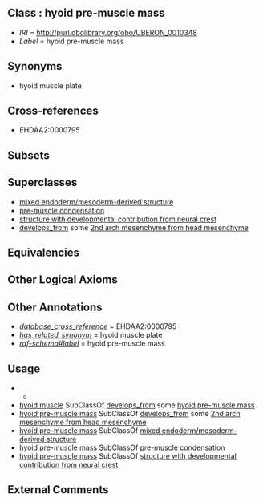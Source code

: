 
## Class : hyoid pre-muscle mass

 * *IRI* = http://purl.obolibrary.org/obo/UBERON_0010348
 * *Label* = hyoid pre-muscle mass

## Synonyms

 * hyoid muscle plate

## Cross-references

 * EHDAA2:0000795

## Subsets


## Superclasses

 * [mixed endoderm/mesoderm-derived structure](../../UBERON/77/UBERON_0000077.md)
 * [pre-muscle condensation](../../UBERON/65/UBERON_0005865.md)
 * [structure with developmental contribution from neural crest](../../UBERON/14/UBERON_0010314.md)
 * [develops_from](../../RO/02/RO_0002202.md) some [2nd arch mesenchyme from head mesenchyme](../../UBERON/43/UBERON_0010343.md)

## Equivalencies


## Other Logical Axioms


## Other Annotations

 * *[database_cross_reference](../../ef/oboInOwl#hasDbXref.md)* = EHDAA2:0000795
 * *[has_related_synonym](../../ym/oboInOwl#hasRelatedSynonym.md)* = hyoid muscle plate
 * *[rdf-schema#label](../../el/rdf-schema#label.md)* = hyoid pre-muscle mass

## Usage

 * -
 * [hyoid muscle](../../UBERON/93/UBERON_0005493.md) SubClassOf [develops_from](../../RO/02/RO_0002202.md) some [hyoid pre-muscle mass](../../UBERON/48/UBERON_0010348.md)
 * [hyoid pre-muscle mass](../../UBERON/48/UBERON_0010348.md) SubClassOf [develops_from](../../RO/02/RO_0002202.md) some [2nd arch mesenchyme from head mesenchyme](../../UBERON/43/UBERON_0010343.md)
 * [hyoid pre-muscle mass](../../UBERON/48/UBERON_0010348.md) SubClassOf [mixed endoderm/mesoderm-derived structure](../../UBERON/77/UBERON_0000077.md)
 * [hyoid pre-muscle mass](../../UBERON/48/UBERON_0010348.md) SubClassOf [pre-muscle condensation](../../UBERON/65/UBERON_0005865.md)
 * [hyoid pre-muscle mass](../../UBERON/48/UBERON_0010348.md) SubClassOf [structure with developmental contribution from neural crest](../../UBERON/14/UBERON_0010314.md)

## External Comments

